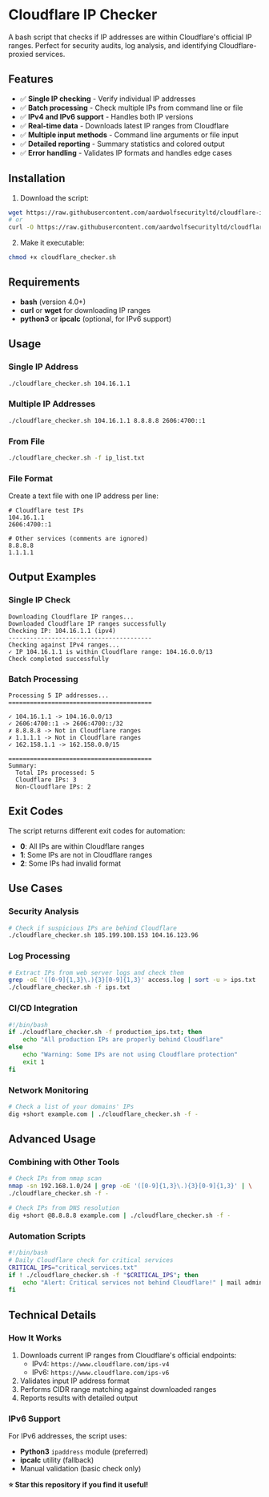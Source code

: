 # Cloudflare IP Checker

A bash script that checks if IP addresses are within Cloudflare's official IP ranges. Perfect for security audits, log analysis, and identifying Cloudflare-proxied services.

## Features

- ✅ **Single IP checking** - Verify individual IP addresses
- ✅ **Batch processing** - Check multiple IPs from command line or file
- ✅ **IPv4 and IPv6 support** - Handles both IP versions
- ✅ **Real-time data** - Downloads latest IP ranges from Cloudflare
- ✅ **Multiple input methods** - Command line arguments or file input
- ✅ **Detailed reporting** - Summary statistics and colored output
- ✅ **Error handling** - Validates IP formats and handles edge cases

## Installation

1. Download the script:
```bash
wget https://raw.githubusercontent.com/aardwolfsecurityltd/cloudflare-ip-checker/main/cloudflare_checker.sh
# or
curl -O https://raw.githubusercontent.com/aardwolfsecurityltd/cloudflare-ip-checker/main/cloudflare_checker.sh
```

2. Make it executable:
```bash
chmod +x cloudflare_checker.sh
```

## Requirements

- **bash** (version 4.0+)
- **curl** or **wget** for downloading IP ranges
- **python3** or **ipcalc** (optional, for IPv6 support)

## Usage

### Single IP Address
```bash
./cloudflare_checker.sh 104.16.1.1
```

### Multiple IP Addresses
```bash
./cloudflare_checker.sh 104.16.1.1 8.8.8.8 2606:4700::1
```

### From File
```bash
./cloudflare_checker.sh -f ip_list.txt
```

### File Format
Create a text file with one IP address per line:
```
# Cloudflare test IPs
104.16.1.1
2606:4700::1

# Other services (comments are ignored)
8.8.8.8
1.1.1.1
```

## Output Examples

### Single IP Check
```
Downloading Cloudflare IP ranges...
Downloaded Cloudflare IP ranges successfully
Checking IP: 104.16.1.1 (ipv4)
----------------------------------------
Checking against IPv4 ranges...
✓ IP 104.16.1.1 is within Cloudflare range: 104.16.0.0/13
Check completed successfully
```

### Batch Processing
```
Processing 5 IP addresses...
========================================

✓ 104.16.1.1 -> 104.16.0.0/13
✓ 2606:4700::1 -> 2606:4700::/32
✗ 8.8.8.8 -> Not in Cloudflare ranges
✗ 1.1.1.1 -> Not in Cloudflare ranges
✓ 162.158.1.1 -> 162.158.0.0/15

========================================
Summary:
  Total IPs processed: 5
  Cloudflare IPs: 3
  Non-Cloudflare IPs: 2
```

## Exit Codes

The script returns different exit codes for automation:

- **0**: All IPs are within Cloudflare ranges
- **1**: Some IPs are not in Cloudflare ranges
- **2**: Some IPs had invalid format

## Use Cases

### Security Analysis
```bash
# Check if suspicious IPs are behind Cloudflare
./cloudflare_checker.sh 185.199.108.153 104.16.123.96
```

### Log Processing
```bash
# Extract IPs from web server logs and check them
grep -oE '([0-9]{1,3}\.){3}[0-9]{1,3}' access.log | sort -u > ips.txt
./cloudflare_checker.sh -f ips.txt
```

### CI/CD Integration
```bash
#!/bin/bash
if ./cloudflare_checker.sh -f production_ips.txt; then
    echo "All production IPs are properly behind Cloudflare"
else
    echo "Warning: Some IPs are not using Cloudflare protection"
    exit 1
fi
```

### Network Monitoring
```bash
# Check a list of your domains' IPs
dig +short example.com | ./cloudflare_checker.sh -f -
```

## Advanced Usage

### Combining with Other Tools
```bash
# Check IPs from nmap scan
nmap -sn 192.168.1.0/24 | grep -oE '([0-9]{1,3}\.){3}[0-9]{1,3}' | \
./cloudflare_checker.sh -f -

# Check IPs from DNS resolution
dig +short @8.8.8.8 example.com | ./cloudflare_checker.sh -f -
```

### Automation Scripts
```bash
#!/bin/bash
# Daily Cloudflare check for critical services
CRITICAL_IPS="critical_services.txt"
if ! ./cloudflare_checker.sh -f "$CRITICAL_IPS"; then
    echo "Alert: Critical services not behind Cloudflare!" | mail admin@company.com
fi
```

## Technical Details

### How It Works
1. Downloads current IP ranges from Cloudflare's official endpoints:
   - IPv4: `https://www.cloudflare.com/ips-v4`
   - IPv6: `https://www.cloudflare.com/ips-v6`
2. Validates input IP address format
3. Performs CIDR range matching against downloaded ranges
4. Reports results with detailed output

### IPv6 Support
For IPv6 addresses, the script uses:
- **Python3** `ipaddress` module (preferred)
- **ipcalc** utility (fallback)
- Manual validation (basic check only)

**⭐ Star this repository if you find it useful!**
